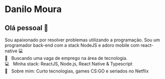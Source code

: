 # Danilo Moura

## Olá pessoal 👋
Sou apaixonado por resolver problemas utilizando a programação.
Sou um programador back-end com a stack NodeJS e adoro mobile com react-native :computer:
<br/> :rocket:  &nbsp; Buscando uma vaga de emprego na área de tecnologia.
<br/> :computer: &nbsp; Minha stack: ReactJS, Node.js, React Native & Typescript
<br/> 💬  &nbsp; Sobre mim: Curto tecnologias, games CS:GO e seriados no Netflix

